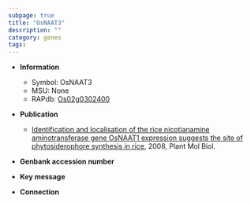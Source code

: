```yaml
---
subpage: true
title: "OsNAAT3"
description: ""
category: genes
tags: 
---
```


* **Information**  
    + Symbol: OsNAAT3  
    + MSU: None  
    + RAPdb: [Os02g0302400](http://rapdb.dna.affrc.go.jp/viewer/gbrowse_details/irgsp1?name=Os02g0302400)  

* **Publication**  
    + [Identification and localisation of the rice nicotianamine aminotransferase gene OsNAAT1 expression suggests the site of phytosiderophore synthesis in rice](http://www.ncbi.nlm.nih.gov/pubmed?term=Identification+and+localisation+of+the+rice+nicotianamine+aminotransferase+gene+OsNAAT1+expression+suggests+the+site+of+phytosiderophore+synthesis+in+rice%5BTitle%5D), 2008, Plant Mol Biol.

* **Genbank accession number**  

* **Key message**  

* **Connection**  



